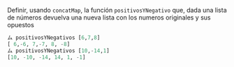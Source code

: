 Definir, usando `concatMap`, la función `positivosYNegativo` que, dada una lista de números devuelva una nueva lista con los numeros originales y sus opuestos

```haskell
ム positivosYNegativos [6,7,8]
[ 6,-6, 7,-7, 8, -8]
ム positivosYNegativos [10,-14,1]
[10, -10, -14, 14, 1, -1]
```